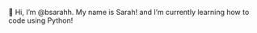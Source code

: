 👋 Hi, I’m @bsarahh. My name is Sarah! and I’m currently learning how to code using Python!

<!---
[![GitHub Streak](https://github-readme-streak-stats.herokuapp.com?user=bsarahh&theme=python-dark&hide_border=true&date_format=M%20j%5B%2C%20Y%5D)](https://git.io/streak-stats)
--->
